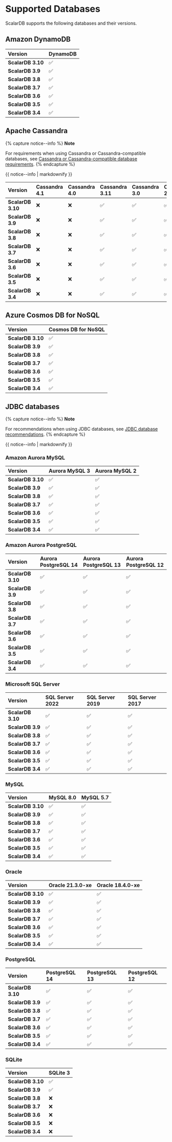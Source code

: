 # Supported Databases

ScalarDB supports the following databases and their versions.

## Amazon DynamoDB

| Version | DynamoDB |
|:------------------|:---------------|
| **ScalarDB 3.10** | ✅ |
| **ScalarDB 3.9** | ✅ |
| **ScalarDB 3.8** | ✅ |
| **ScalarDB 3.7** | ✅ |
| **ScalarDB 3.6** | ✅ |
| **ScalarDB 3.5** | ✅ |
| **ScalarDB 3.4** | ✅ |

## Apache Cassandra

{% capture notice--info %}
**Note**

For requirements when using Cassandra or Cassandra-compatible databases, see [Cassandra or Cassandra-compatible database requirements](requirements/#cassandra-or-cassandra-compatible-database-requirements).
{% endcapture %}

<div class="notice--info">{{ notice--info | markdownify }}</div>

| Version | Cassandra 4.1 | Cassandra 4.0 | Cassandra 3.11 | Cassandra 3.0 | Cassandra 2.2 |
|:------------------|:---------------|:-----------------|:----------------|:-----------------|:----------------|
| **ScalarDB 3.10** | ❌ | ❌ | ✅ | ✅ | ✅ |
| **ScalarDB 3.9** | ❌ | ❌ | ✅ | ✅ | ✅ |
| **ScalarDB 3.8** | ❌ | ❌ | ✅ | ✅ | ✅ |
| **ScalarDB 3.7** | ❌ | ❌ | ✅ | ✅ | ✅ |
| **ScalarDB 3.6** | ❌ | ❌ | ✅ | ✅ | ✅ |
| **ScalarDB 3.5** | ❌ | ❌ | ✅ | ✅ | ✅ |
| **ScalarDB 3.4** | ❌ | ❌ | ✅ | ✅ | ✅ |

## Azure Cosmos DB for NoSQL

| Version | Cosmos DB for NoSQL |
|:------------------|:---------------|
| **ScalarDB 3.10** | ✅ |
| **ScalarDB 3.9** | ✅ |
| **ScalarDB 3.8** | ✅ |
| **ScalarDB 3.7** | ✅ |
| **ScalarDB 3.6** | ✅ |
| **ScalarDB 3.5** | ✅ |
| **ScalarDB 3.4** | ✅ |

## JDBC databases

{% capture notice--info %}
**Note**

For recommendations when using JDBC databases, see [JDBC database recommendations](requirements/#jdbc-database-requirements).
{% endcapture %}

<div class="notice--info">{{ notice--info | markdownify }}</div>

### Amazon Aurora MySQL

| Version | Aurora MySQL 3 | Aurora MySQL 2 |
:---------------|:---------------|:---------------|
| **ScalarDB 3.10** | ✅ | ✅ |
| **ScalarDB 3.9** | ✅ | ✅ |
| **ScalarDB 3.8** | ✅ | ✅ |
| **ScalarDB 3.7** | ✅ | ✅ |
| **ScalarDB 3.6** | ✅ | ✅ |
| **ScalarDB 3.5** | ✅ | ✅ |
| **ScalarDB 3.4** | ✅ | ✅ |

### Amazon Aurora PostgreSQL

| Version | Aurora PostgreSQL 14 | Aurora PostgreSQL 13 | Aurora PostgreSQL 12 |
:---------------|:---------------|:---------------|:---------------|
| **ScalarDB 3.10** | ✅ | ✅ | ✅ |
| **ScalarDB 3.9** | ✅ | ✅ | ✅ |
| **ScalarDB 3.8** | ✅ | ✅ | ✅ |
| **ScalarDB 3.7** | ✅ | ✅ | ✅ |
| **ScalarDB 3.6** | ✅ | ✅ | ✅ |
| **ScalarDB 3.5** | ✅ | ✅ | ✅ |
| **ScalarDB 3.4** | ✅ | ✅ | ✅ |

### Microsoft SQL Server

| Version | SQL Server 2022 | SQL Server 2019 | SQL Server 2017 |
:---------------|:---------------|:---------------|:---------------|
| **ScalarDB 3.10** | ✅ | ✅ | ✅ |
| **ScalarDB 3.9** | ✅ | ✅ | ✅ |
| **ScalarDB 3.8** | ✅ | ✅ | ✅ |
| **ScalarDB 3.7** | ✅ | ✅ | ✅ |
| **ScalarDB 3.6** | ✅ | ✅ | ✅ |
| **ScalarDB 3.5** | ✅ | ✅ | ✅ |
| **ScalarDB 3.4** | ✅ | ✅ | ✅ |

### MySQL

| Version | MySQL 8.0 | MySQL 5.7 |
|:---------------|:---------------|:---------------|
| **ScalarDB 3.10** | ✅ | ✅ |
| **ScalarDB 3.9** | ✅ | ✅ |
| **ScalarDB 3.8** | ✅ | ✅ |
| **ScalarDB 3.7** | ✅ | ✅ |
| **ScalarDB 3.6** | ✅ | ✅ |
| **ScalarDB 3.5** | ✅ | ✅ |
| **ScalarDB 3.4** | ✅ | ✅ |

### Oracle

| Version | Oracle 21.3.0-xe | Oracle 18.4.0-xe |
:---------------|:---------------|:---------------|
| **ScalarDB 3.10** | ✅ | ✅ |
| **ScalarDB 3.9** | ✅ | ✅ |
| **ScalarDB 3.8** | ✅ | ✅ |
| **ScalarDB 3.7** | ✅ | ✅ |
| **ScalarDB 3.6** | ✅ | ✅ |
| **ScalarDB 3.5** | ✅ | ✅ |
| **ScalarDB 3.4** | ✅ | ✅ |

### PostgreSQL

| Version | PostgreSQL 14 | PostgreSQL 13 | PostgreSQL 12 |
|:---------------|:---------------|:---------------|:---------------|
| **ScalarDB 3.10** | ✅ | ✅ | ✅ |
| **ScalarDB 3.9** | ✅ | ✅ | ✅ |
| **ScalarDB 3.8** | ✅ | ✅ | ✅ |
| **ScalarDB 3.7** | ✅ | ✅ | ✅ |
| **ScalarDB 3.6** | ✅ | ✅ | ✅ |
| **ScalarDB 3.5** | ✅ | ✅ | ✅ |
| **ScalarDB 3.4** | ✅ | ✅ | ✅ |

### SQLite

| Version | SQLite 3 |
:---------------|:---------------|
| **ScalarDB 3.10** | ✅ |
| **ScalarDB 3.9** | ✅ |
| **ScalarDB 3.8** | ❌ |
| **ScalarDB 3.7** | ❌ |
| **ScalarDB 3.6** | ❌ |
| **ScalarDB 3.5** | ❌ |
| **ScalarDB 3.4** | ❌ |
